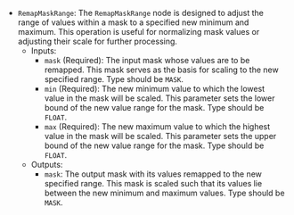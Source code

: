 - `RemapMaskRange`: The `RemapMaskRange` node is designed to adjust the range of values within a mask to a specified new minimum and maximum. This operation is useful for normalizing mask values or adjusting their scale for further processing.
    - Inputs:
        - `mask` (Required): The input mask whose values are to be remapped. This mask serves as the basis for scaling to the new specified range. Type should be `MASK`.
        - `min` (Required): The new minimum value to which the lowest value in the mask will be scaled. This parameter sets the lower bound of the new value range for the mask. Type should be `FLOAT`.
        - `max` (Required): The new maximum value to which the highest value in the mask will be scaled. This parameter sets the upper bound of the new value range for the mask. Type should be `FLOAT`.
    - Outputs:
        - `mask`: The output mask with its values remapped to the new specified range. This mask is scaled such that its values lie between the new minimum and maximum values. Type should be `MASK`.
